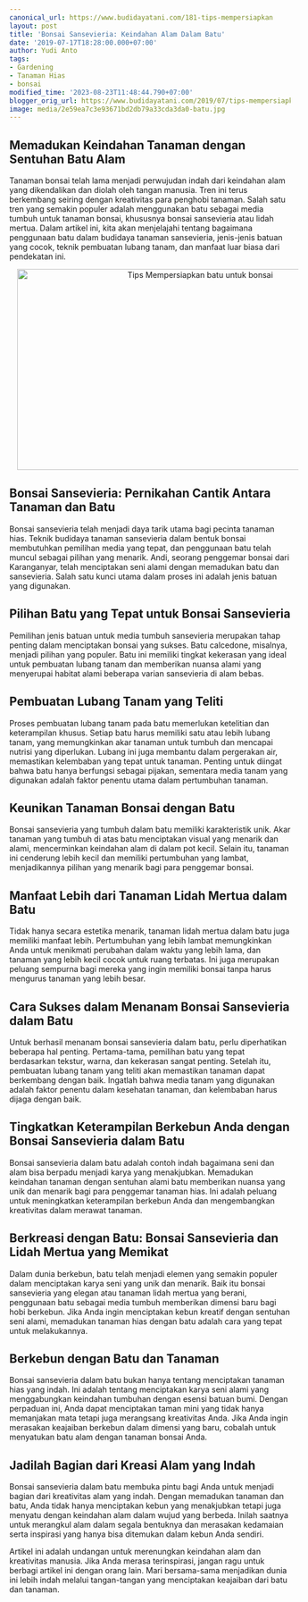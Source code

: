 ```yaml
---
canonical_url: https://www.budidayatani.com/181-tips-mempersiapkan
layout: post
title: 'Bonsai Sansevieria: Keindahan Alam Dalam Batu'
date: '2019-07-17T18:28:00.000+07:00'
author: Yudi Anto
tags:
- Gardening
- Tanaman Hias
- bonsai
modified_time: '2023-08-23T11:48:44.790+07:00'
blogger_orig_url: https://www.budidayatani.com/2019/07/tips-mempersiapkan-batu-untuk-bonsai.html
image: media/2e59ea7c3e93671bd2db79a33cda3da0-batu.jpg
---
```

<h2>Memadukan Keindahan Tanaman dengan Sentuhan Batu Alam</h2><p>Tanaman bonsai telah lama menjadi perwujudan indah dari keindahan alam yang dikendalikan dan diolah oleh tangan manusia. Tren ini terus berkembang seiring dengan kreativitas para penghobi tanaman. Salah satu tren yang semakin populer adalah menggunakan batu sebagai media tumbuh untuk tanaman bonsai, khususnya bonsai sansevieria atau lidah mertua. Dalam artikel ini, kita akan menjelajahi tentang bagaimana penggunaan batu dalam budidaya tanaman sansevieria, jenis-jenis batuan yang cocok, teknik pembuatan lubang tanam, dan manfaat luar biasa dari pendekatan ini.</p><div class="separator" style="clear: both; text-align: center;"><a href="https://blogger.googleusercontent.com/img/b/R29vZ2xl/AVvXsEiILusXf42hA_gtlxU3CbAhRjbqaX-HD-97NRaNI6-0kxwQWPW670gib4KO9_U2d-4KeZtS_Bx9pMgfMaWhoWgdOjtl-98C3r5zW5IJT8iUP1iZSDvklBGYCIH6grTqYWqoOhYo8K-tLRd8ZNYWOYiS4rgYw-8NcWg9PvOCT1h8KrSXn8KZnLxcFxarL4Zn/s2133/batu.jpg" imageanchor="1" style="margin-left: 1em; margin-right: 1em;"><img alt="Tips Mempersiapkan batu untuk bonsai" border="0" data-original-height="1200" data-original-width="2133" height="360" src="https://blogger.googleusercontent.com/img/b/R29vZ2xl/AVvXsEiILusXf42hA_gtlxU3CbAhRjbqaX-HD-97NRaNI6-0kxwQWPW670gib4KO9_U2d-4KeZtS_Bx9pMgfMaWhoWgdOjtl-98C3r5zW5IJT8iUP1iZSDvklBGYCIH6grTqYWqoOhYo8K-tLRd8ZNYWOYiS4rgYw-8NcWg9PvOCT1h8KrSXn8KZnLxcFxarL4Zn/w640-h360/batu.jpg" width="640" /></a></div><h2>Bonsai Sansevieria: Pernikahan Cantik Antara Tanaman dan Batu</h2><p>Bonsai sansevieria telah menjadi daya tarik utama bagi pecinta tanaman hias. Teknik budidaya tanaman sansevieria dalam bentuk bonsai membutuhkan pemilihan media yang tepat, dan penggunaan batu telah muncul sebagai pilihan yang menarik. Andi, seorang penggemar bonsai dari Karanganyar, telah menciptakan seni alami dengan memadukan batu dan sansevieria. Salah satu kunci utama dalam proses ini adalah jenis batuan yang digunakan.</p><h2>Pilihan Batu yang Tepat untuk Bonsai Sansevieria</h2><p>Pemilihan jenis batuan untuk media tumbuh sansevieria merupakan tahap penting dalam menciptakan bonsai yang sukses. Batu calcedone, misalnya, menjadi pilihan yang populer. Batu ini memiliki tingkat kekerasan yang ideal untuk pembuatan lubang tanam dan memberikan nuansa alami yang menyerupai habitat alami beberapa varian sansevieria di alam bebas.</p><h2>Pembuatan Lubang Tanam yang Teliti</h2><p>Proses pembuatan lubang tanam pada batu memerlukan ketelitian dan keterampilan khusus. Setiap batu harus memiliki satu atau lebih lubang tanam, yang memungkinkan akar tanaman untuk tumbuh dan mencapai nutrisi yang diperlukan. Lubang ini juga membantu dalam pergerakan air, memastikan kelembaban yang tepat untuk tanaman. Penting untuk diingat bahwa batu hanya berfungsi sebagai pijakan, sementara media tanam yang digunakan adalah faktor penentu utama dalam pertumbuhan tanaman.</p><h2>Keunikan Tanaman Bonsai dengan Batu</h2><p>Bonsai sansevieria yang tumbuh dalam batu memiliki karakteristik unik. Akar tanaman yang tumbuh di atas batu menciptakan visual yang menarik dan alami, mencerminkan keindahan alam di dalam pot kecil. Selain itu, tanaman ini cenderung lebih kecil dan memiliki pertumbuhan yang lambat, menjadikannya pilihan yang menarik bagi para penggemar bonsai.</p><h2>Manfaat Lebih dari Tanaman Lidah Mertua dalam Batu</h2><p>Tidak hanya secara estetika menarik, tanaman lidah mertua dalam batu juga memiliki manfaat lebih. Pertumbuhan yang lebih lambat memungkinkan Anda untuk menikmati perubahan dalam waktu yang lebih lama, dan tanaman yang lebih kecil cocok untuk ruang terbatas. Ini juga merupakan peluang sempurna bagi mereka yang ingin memiliki bonsai tanpa harus mengurus tanaman yang lebih besar.</p><h2>Cara Sukses dalam Menanam Bonsai Sansevieria dalam Batu</h2><p>Untuk berhasil menanam bonsai sansevieria dalam batu, perlu diperhatikan beberapa hal penting. Pertama-tama, pemilihan batu yang tepat berdasarkan tekstur, warna, dan kekerasan sangat penting. Setelah itu, pembuatan lubang tanam yang teliti akan memastikan tanaman dapat berkembang dengan baik. Ingatlah bahwa media tanam yang digunakan adalah faktor penentu dalam kesehatan tanaman, dan kelembaban harus dijaga dengan baik.</p><h2>Tingkatkan Keterampilan Berkebun Anda dengan Bonsai Sansevieria dalam Batu</h2><p>Bonsai sansevieria dalam batu adalah contoh indah bagaimana seni dan alam bisa berpadu menjadi karya yang menakjubkan. Memadukan keindahan tanaman dengan sentuhan alami batu memberikan nuansa yang unik dan menarik bagi para penggemar tanaman hias. Ini adalah peluang untuk meningkatkan keterampilan berkebun Anda dan mengembangkan kreativitas dalam merawat tanaman.</p><h2>Berkreasi dengan Batu: Bonsai Sansevieria dan Lidah Mertua yang Memikat</h2><p>Dalam dunia berkebun, batu telah menjadi elemen yang semakin populer dalam menciptakan karya seni yang unik dan menarik. Baik itu bonsai sansevieria yang elegan atau tanaman lidah mertua yang berani, penggunaan batu sebagai media tumbuh memberikan dimensi baru bagi hobi berkebun. Jika Anda ingin menciptakan kebun kreatif dengan sentuhan seni alami, memadukan tanaman hias dengan batu adalah cara yang tepat untuk melakukannya.</p><h2>Berkebun dengan Batu dan Tanaman</h2><p>Bonsai sansevieria dalam batu bukan hanya tentang menciptakan tanaman hias yang indah. Ini adalah tentang menciptakan karya seni alami yang menggabungkan keindahan tumbuhan dengan esensi batuan bumi. Dengan perpaduan ini, Anda dapat menciptakan taman mini yang tidak hanya memanjakan mata tetapi juga merangsang kreativitas Anda. Jika Anda ingin merasakan keajaiban berkebun dalam dimensi yang baru, cobalah untuk menyatukan batu alam dengan tanaman bonsai Anda.</p><h2>Jadilah Bagian dari Kreasi Alam yang Indah</h2><p>Bonsai sansevieria dalam batu membuka pintu bagi Anda untuk menjadi bagian dari kreativitas alam yang indah. Dengan memadukan tanaman dan batu, Anda tidak hanya menciptakan kebun yang menakjubkan tetapi juga menyatu dengan keindahan alam dalam wujud yang berbeda. Inilah saatnya untuk merangkul alam dalam segala bentuknya dan merasakan kedamaian serta inspirasi yang hanya bisa ditemukan dalam kebun Anda sendiri.</p><p>Artikel ini adalah undangan untuk merenungkan keindahan alam dan kreativitas manusia. Jika Anda merasa terinspirasi, jangan ragu untuk berbagi artikel ini dengan orang lain. Mari bersama-sama menjadikan dunia ini lebih indah melalui tangan-tangan yang menciptakan keajaiban dari batu dan tanaman.</p>